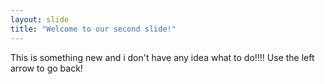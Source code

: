 ```yaml
---
layout: slide
title: "Welcome to our second slide!"
---
```

This is something new and i don't have any idea what to do!!!!
Use the left arrow to go back!
